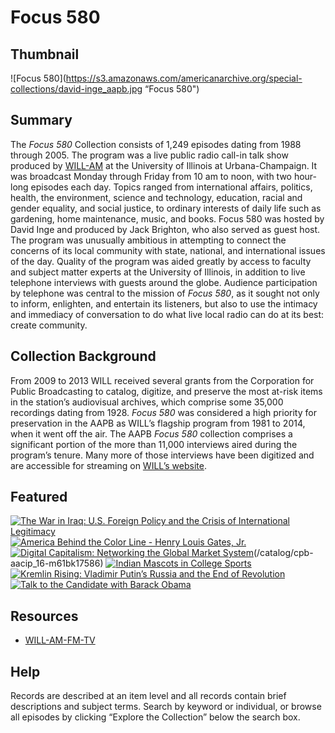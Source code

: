# Focus 580

## Thumbnail

![Focus 580](https://s3.amazonaws.com/americanarchive.org/special-collections/david-inge_aapb.jpg “Focus 580")

## Summary

The <em>Focus 580</em> Collection consists of 1,249 episodes dating from 1988 through 2005. The program was a live public radio call-in talk show produced by [WILL-AM](https://americanarchive.org/participating-orgs/1760) at the University of Illinois at Urbana-Champaign. It was broadcast Monday through Friday from 10 am to noon, with two hour-long episodes each day. Topics ranged from international affairs, politics, health, the environment, science and technology, education, racial and gender equality, and social justice, to ordinary interests of daily life such as gardening, home maintenance, music, and books. Focus 580 was hosted by David Inge and produced by Jack Brighton, who also served as guest host. The program was unusually ambitious in attempting to connect the concerns of its local community with state, national, and international issues of the day. Quality of the program was aided greatly by access to faculty and subject matter experts at the University of Illinois, in addition to live telephone interviews with guests around the globe. Audience participation by telephone was central to the mission of <em>Focus 580</em>, as it sought not only to inform, enlighten, and entertain its listeners, but also to use the intimacy and immediacy of conversation to do what live local radio can do at its best: create community.

## Collection Background

From 2009 to 2013 WILL received several grants from the Corporation for Public Broadcasting to catalog, digitize, and preserve the most at-risk items in the station’s audiovisual archives, which comprise some 35,000 recordings dating from 1928. <em>Focus 580</em> was considered a high priority for preservation in the AAPB as WILL’s flagship program from 1981 to 2014, when it went off the air. The AAPB <em>Focus 580</em> collection comprises a significant portion of the more than 11,000 interviews aired during the program’s tenure. Many more of those interviews have been digitized and are accessible for streaming on [WILL’s website](https://will.illinois.edu/focus).

## Featured

[![The War in Iraq: U.S. Foreign Policy and the Crisis of International Legitimacy](https://s3.amazonaws.com/americanarchive.org/special-collections/thumbnail_cpb-aacip_16-h98z892s44.jpg)](/catalog/cpb-aacip_16-h98z892s44)
[![America Behind the Color Line - Henry Louis Gates, Jr.](https://s3.amazonaws.com/americanarchive.org/special-collections/thumbnail_cpb-aacip_16-dr2p55dv0k.jpg)](/catalog/cpb-aacip_16-dr2p55dv0k)
[![Digital Capitalism: Networking the Global Market System]()](https://s3.amazonaws.com/americanarchive.org/special-collections/aapb_tile.png)(/catalog/cpb-aacip_16-m61bk17586)
[![Indian Mascots in College Sports](https://s3.amazonaws.com/americanarchive.org/special-collections/thumbnail_cpb-aacip_16-cn6xw4853k.jpg)](/catalog/cpb-aacip_16-cn6xw4853k)
[![Kremlin Rising: Vladimir Putin’s Russia and the End of Revolution](https://s3.amazonaws.com/americanarchive.org/special-collections/thumbnail_cpb-aacip_16-t43hx1692w.jpg)](/catalog/cpb-aacip_16-t43hx1692w)
[![Talk to the Candidate with Barack Obama](https://s3.amazonaws.com/americanarchive.org/special-collections/thumbnail_cpb-aacip_16-st7dr2pt8z.jpg)](/catalog/cpb-aacip_16-st7dr2pt8z)

## Resources

- [WILL-AM-FM-TV](https://will.illinois.edu)

## Help

Records are described at an item level and all records contain brief descriptions and subject terms. Search by keyword or individual, or browse all episodes by clicking “Explore the Collection” below the search box.
